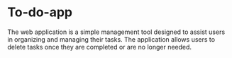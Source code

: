 # To-do-app
The web application is a simple management tool designed to assist users in organizing and managing their tasks. The application allows users to delete tasks once they are completed or are no longer needed.
